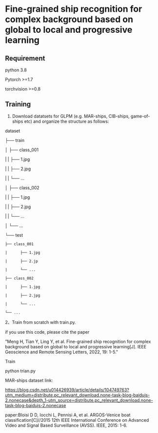 # Fine-grained ship recognition for complex background based on global to local and progressive learning
## Requirement
python 3.8

Pytorch >=1.7

torchvision >=0.8

## Training

1. Download datatsets for GLPM (e.g. MAR-ships, CIB-ships, game-of-ships etc) and organize the structure as follows:

dataset

├── train

│   ├── class_001

|   |      ├── 1.jpg

|   |      ├── 2.jpg

|   |      └── ...

│   ├── class_002

|   |      ├── 1.jpg

|   |      ├── 2.jpg

|   |      └── ...

│   └── ...

└── test

    ├── class_001
    
    |      ├── 1.jpg    
    
    |      ├── 2.jp
    
    |      └── ...    
    
    ├── class_002
    
    |      ├── 1.jpg
   
    |      ├── 2.jpg
    
    |      └── ...
    
    └── ...

2、Train from scratch with train.py.
   


if you  use this code, please cite the paper 

"Meng H, Tian Y, Ling Y, et al. Fine-grained ship recognition for complex background based on global to local and progressive learning[J]. IEEE Geoscience and Remote Sensing Letters, 2022, 19: 1-5."

Train

python trian.py

MAR-ships dataset link:

https://blog.csdn.net/u014426939/article/details/104749763?utm_medium=distribute.pc_relevant_download.none-task-blog-baidujs-2.nonecase&depth_1-utm_source=distribute.pc_relevant_download.none-task-blog-baidujs-2.nonecase

paper:Bloisi D D, Iocchi L, Pennisi A, et al. ARGOS-Venice boat classification[C]//2015 12th IEEE International Conference on Advanced Video and Signal Based Surveillance (AVSS). IEEE, 2015: 1-6.
